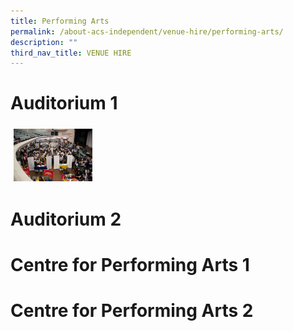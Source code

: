 ```yaml
---
title: Performing Arts
permalink: /about-acs-independent/venue-hire/performing-arts/
description: ""
third_nav_title: VENUE HIRE
---
```

# Auditorium 1

<a href="/images/About%20ACS(I)/Venue%20Hire/Performing%20Arts/02audi1_people-e1458522687789-1.jpg" target = "_blank"><img src="/images/About%20ACS(I)/Venue%20Hire/Performing%20Arts/02audi1_people-e1458522687789-1.jpg" style="width:25%;float:left;padding:5px"></a><br clear="left">

# Auditorium 2

# Centre for Performing Arts 1

# Centre for Performing Arts 2